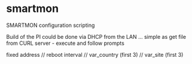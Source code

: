 # smartmon
SMARTMON configuration scripting


Build of the PI could be done via DHCP from the LAN ...  simple as get file from CURL server - execute and follow prompts


fixed address // reboot interval // var_country (first 3) // var_site (first 3)
